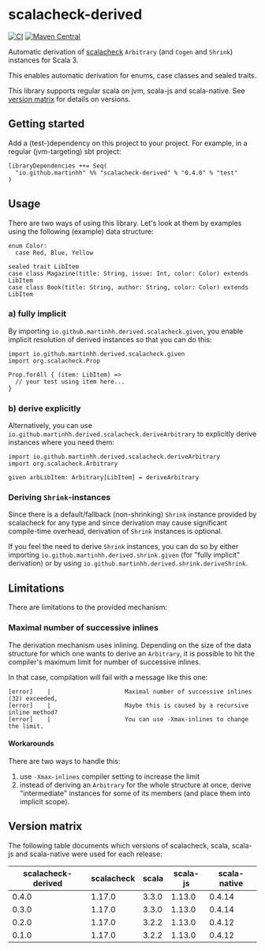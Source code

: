 # scalacheck-derived

[![CI](https://github.com/martinhh/scalacheck-derived/actions/workflows/ci.yml/badge.svg?branch=main)](https://github.com/MartinHH/scalacheck-derived/actions/workflows/ci.yml?query=branch%3Amain) [![Maven Central](https://maven-badges.herokuapp.com/maven-central/io.github.martinhh/scalacheck-derived_3/badge.svg)](https://maven-badges.herokuapp.com/maven-central/io.github.martinhh/scalacheck-derived_3)

Automatic derivation of [scalacheck](https://github.com/typelevel/scalacheck) `Arbitrary` (and `Cogen` and `Shrink`) instances for Scala 3.

This enables automatic derivation for enums, case classes and sealed traits.

This library supports regular scala on jvm, scala-js and scala-native. See
[version matrix](#version-matrix) for details on versions.

## Getting started

Add a (test-)dependency on this project to your project. For example, in a regular (jvm-targeting)
sbt project:

```
libraryDependencies ++= Seq(
  "io.github.martinhh" %% "scalacheck-derived" % "0.4.0" % "test"
)
```

## Usage

There are two ways of using this library. Let's look at them by examples using the following
(example) data structure:

```
enum Color:
  case Red, Blue, Yellow

sealed trait LibItem
case class Magazine(title: String, issue: Int, color: Color) extends LibItem
case class Book(title: String, author: String, color: Color) extends LibItem
```

### a) fully implicit

By importing `io.github.martinhh.derived.scalacheck.given`, you enable implicit resolution of
derived instances so that you can do this:

```
import io.github.martinhh.derived.scalacheck.given
import org.scalacheck.Prop

Prop.forAll { (item: LibItem) =>
  // your test using item here...
}
```

### b) derive explicitly

Alternatively, you can use `io.github.martinhh.derived.scalacheck.deriveArbitrary` to explicitly
derive instances where you need them:

```
import io.github.martinhh.derived.scalacheck.deriveArbitrary
import org.scalacheck.Arbitrary

given arbLibItem: Arbitrary[LibItem] = deriveArbitrary
```

### Deriving `Shrink`-instances

Since there is a default/fallback (non-shrinking) `Shrink` instance provided by scalacheck for any type and since
derivation may cause significant compile-time overhead, derivation of `Shrink` instances is optional.

If you feel the need to derive `Shrink` instances, you can do so by either importing 
`io.github.martinhh.derived.shrink.given` (for "fully implicit" derivation) or by using
`io.github.martinhh.derived.shrink.deriveShrink`.

## Limitations

There are limitations to the provided mechanism:

### Maximal number of successive inlines

The derivation mechanism uses inlining. Depending on the size of the data structure for which one
wants to derive an `Arbitrary`, it is possible to hit the compiler's maximum limit for number of
successive inlines.

In that case, compilation will fail with a message like this one:

```
[error]    |                     Maximal number of successive inlines (32) exceeded,
[error]    |                     Maybe this is caused by a recursive inline method?
[error]    |                     You can use -Xmax-inlines to change the limit.
```

#### Workarounds

There are two ways to handle this:

1. use `-Xmax-inlines` compiler setting to increase the limit
2. instead of deriving an `Arbitrary` for the whole structure at once, derive "intermediate"
   instances for some of its members (and place them into implicit scope).

## Version matrix

The following table documents which versions of scalacheck, scala, scala-js and scala-native were
used for each release:

| scalacheck-derived | scalacheck | scala | scala-js | scala-native | 
|--------------------|------------|-------|----------|--------------|
| 0.4.0              | 1.17.0     | 3.3.0 | 1.13.0   | 0.4.14       |
| 0.3.0              | 1.17.0     | 3.3.0 | 1.13.0   | 0.4.14       |
| 0.2.0              | 1.17.0     | 3.2.2 | 1.13.0   | 0.4.12       |
| 0.1.0              | 1.17.0     | 3.2.2 | 1.13.0   | 0.4.12       |
